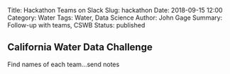 Title: Hackathon Teams on Slack
Slug: hackathon
Date: 2018-09-15 12:00
Category: Water
Tags: Water, Data Science
Author: John Gage
Summary: Follow-up with teams, CSWB
Status: published



## California Water Data Challenge ##

Find names of each team...send notes
